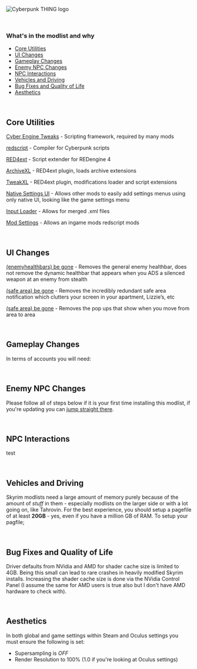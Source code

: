 ![Cyberpunk THING logo](https://i.imgur.com/OehZMjj.png)

&#10240;

### What's in the modlist and why


- [Core Utilities](#core-utilities)
- [UI Changes](#ui-changes)
- [Gameplay Changes](#gameplay-changes)
- [Enemy NPC Changes](#enemy-npc-changes)
- [NPC Interactions](#npc-interactions)
- [Vehicles and Driving](#vehicles-and-driving)
- [Bug Fixes and Quality of Life](#bug-fixes-and-quality-of-life)
- [Aesthetics](#aesthetics)

&#10240;
&#10240;

## Core Utilities

[Cyber Engine Tweaks](https://www.nexusmods.com/cyberpunk2077/mods/107) - Scripting framework, required by many mods

[redscript](https://www.nexusmods.com/cyberpunk2077/mods/1511) - Compiler for Cyberpunk scripts

[RED4ext](https://www.nexusmods.com/cyberpunk2077/mods/2380) - Script extender for REDengine 4

[ArchiveXL](https://www.nexusmods.com/cyberpunk2077/mods/4198) - RED4ext plugin, loads archive extensions

[TweakXL](https://www.nexusmods.com/cyberpunk2077/mods/4197) - RED4ext plugin, modifications loader and script extensions 

[Native Settings UI](https://www.nexusmods.com/cyberpunk2077/mods/3518) - Allows other mods to easily add settings menus using only native UI, looking like the game settings menu

[Input Loader](https://www.nexusmods.com/cyberpunk2077/mods/4575) - Allows for merged .xml files

[Mod Settings](https://www.nexusmods.com/cyberpunk2077/mods/4885) - Allows an ingame mods redscript mods

&#10240;
&#10240;

## UI Changes

[(enemyhealthbars) be gone](https://www.nexusmods.com/cyberpunk2077/mods/4389) - Removes the general enemy healthbar, does not remove the dynamic healthbar that appears when you ADS a silenced weapon at an enemy from stealth

[(safe area) be gone](https://www.nexusmods.com/cyberpunk2077/mods/4395) - Removes the incredibly redundant safe area notification which clutters your screen in your apartment, Lizzie’s, etc

[(safe area) be gone](https://www.nexusmods.com/cyberpunk2077/mods/4395) - Removes the pop ups that show when you move from area to area

&#10240;
&#10240;

## Gameplay Changes
In terms of accounts you will need:

&#10240;
&#10240;

## Enemy NPC Changes
Please follow all of steps below if it is your first time installing this modlist, if you're updating you can [jump straight there](#updating-tahrovin).

&#10240;
&#10240;

## NPC Interactions

test

&#10240;
&#10240;

## Vehicles and Driving
Skyrim modlists need a large amount of memory purely because of the amount of *stuff* in them - especially modlists on the larger side or with a lot going on, like Tahrovin. For the best experience, you should setup a pagefile of at least **20GB** - yes, even if you have a million GB of RAM. To setup your pagfile;

&#10240;
&#10240;

## Bug Fixes and Quality of Life
Driver defaults from NVidia and AMD for shader cache size is limited to 4GB. Being this small can lead to rare crashes in heavily modified Skyrim installs. Increasing the shader cache size is done via the NVidia Control Panel (I assume the same for AMD users is true also but I don't have AMD hardware to check with). 

&#10240;
&#10240;

## Aesthetics
In both global and game settings within Steam and Oculus settings you must ensure the following is set:
  * Supersampling is *OFF*
  * Render Resolution to 100% (1.0 if you're looking at Oculus settings)
